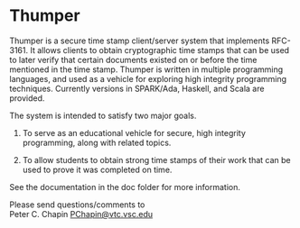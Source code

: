 Thumper
=======

Thumper is a secure time stamp client/server system that implements RFC-3161. It allows clients
to obtain cryptographic time stamps that can be used to later verify that certain documents
existed on or before the time mentioned in the time stamp. Thumper is written in multiple
programming languages, and used as a vehicle for exploring high integrity programming
techniques. Currently versions in SPARK/Ada, Haskell, and Scala are provided.

The system is intended to satisfy two major goals.

1. To serve as an educational vehicle for secure, high integrity programming, along with related
   topics.

2. To allow students to obtain strong time stamps of their work that can be used to prove it was
   completed on time.

See the documentation in the doc folder for more information.

Please send questions/comments to  
Peter C. Chapin <PChapin@vtc.vsc.edu>

